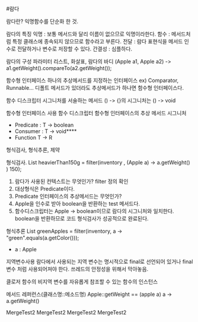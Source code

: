 #람다

람다란?
익명함수를 단순화 한 것.

람다의 특징
익명 : 보통 메서드와 달리 이름이 없으므로 익명이라한다.
함수 : 메서드처럼 특정 클래스에 종속되지 않으므로 함수라고 부른다.
전달 : 람다 표현식을 메서드 인수로 전달하거나 변수로 저장할 수 있다.
간결성 : 심플하다.

람다의 구성
파라미터 리스트, 화살표, 람다의 바디
(Apple a1, Apple a2) -> a1.getWeight().compareTo(a2.getWeight());

함수형 인터페이스
하나의 추상메서드를 지정하는 인터페이스 ex) Comparator, Runnable...
디폴트 메서드가 있더라도 추상메서드가 하나면 함수형 인터페이스다.

함수 디스크립터
시그니처를 서술하는 메서드
() -> {}의 시그니처는 () -> void

함수형 인터페이스 사용
함수 디스크립터
함수형 인터페이스의 추상 메서드 시그니처
- Predicate : T -> boolean
- Consumer : T -> void****
- Function T -> R

형식검사, 형식추론, 제약

형식검사.
List<Apple> heavierThan150g = filter(inventory , (Apple a) -> a.getWeight() ) 150);

1. 람다가 사용된 컨텍스트는 무엇인가? filter 정의 확인
2. 대상형식은 Predicate<Apple>이다.
3. Predicate<Apple> 인터페이스의 추상메서드는 무엇인가?
4. Apple을 인수로 받아 boolean을 반환하는 test 메서드다.
5. 함수디스크립터는 Apple -> boolean이므로 람다의 시그니처와 일치한다.
 boolean을 반환하므로 코드 형식검사가 성공적으로 완료된다.
 
형식추론
List<Apple> greenApples = filter(inventory, a -> "green".equals(a.getColor()));
- a : Apple

지역변수사용
람다에서 사용되는 지역 변수는 명시적으로 final로 선언되어 있거나 final 변수 처럼 사용되어져야 한다.
쓰레드의 안정성을 위해서 막아놓음.

클로저
함수의 비지역 변수를 자유롭게 참조할 수 있는 함수의 인스턴스

메서드 레퍼런스(클래스명::메소드명)
Apple::getWeight == (apple a) a -> a.getWeight()

MergeTest2
MergeTest2
MergeTest2
MergeTest2
